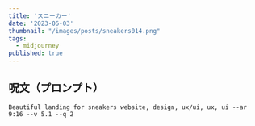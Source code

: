 ```yaml
---
title: 'スニーカー'
date: '2023-06-03'
thumbnail: "/images/posts/sneakers014.png"
tags:
  - midjourney
published: true
---
```


## 呪文（プロンプト）
```
Beautiful landing for sneakers website, design, ux/ui, ux, ui --ar 9:16 --v 5.1 --q 2
```